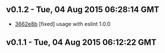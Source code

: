v0.1.2 - Tue, 04 Aug 2015 06:28:14 GMT
--------------------------------------

- [3662e8b](../../commit/3662e8b) [fixed] usage with eslint 1.0.0



v0.1.1 - Tue, 04 Aug 2015 06:12:22 GMT
--------------------------------------





